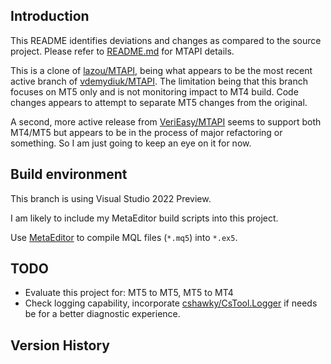 ## Introduction

This README identifies deviations and changes as compared to the source project. Please refer to [README.md](README.md) for MTAPI details.

This is a clone of [lazou/MTAPI](https://github.com/lazou/mtapi), being what appears to be the most recent active branch of [vdemydiuk/MTAPI](https://github.com/vdemydiuk/mtapi). The limitation being that this branch focuses on MT5 only and is not monitoring impact to MT4 build. Code changes appears to attempt to separate MT5 changes from the original.

A second, more active release from [VeriEasy/MTAPI]() seems to support both MT4/MT5 but appears to be in the process of major refactoring or something. So I am just going to keep an eye on it for now.

## Build environment
This branch is using Visual Studio 2022 Preview.

I am likely to include my MetaEditor build scripts into this project.

Use [MetaEditor](https://www.metatrader5.com/en/automated-trading/metaeditor) to compile MQL files (`*.mq5`) into `*.ex5`.

## TODO

* Evaluate this project for: MT5 to MT5, MT5 to MT4
* Check logging capability, incorporate [cshawky/CsTool.Logger](https://github.com/cshawky/CsTool.Logger) if needs be for a better diagnostic experience.

## Version History


